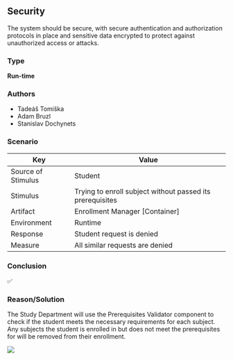## Security

The system should be secure, with secure authentication and authorization protocols in place and sensitive data encrypted to protect against unauthorized access or attacks.

### Type
**Run-time**

### Authors
- Tadeáš Tomiška
- Adam Bruzl
- Stanislav Dochynets

### Scenario

| Key                | Value                                                     |
|--------------------|-----------------------------------------------------------|
| Source of Stimulus | Student                                                   |
| Stimulus           | Trying to enroll subject without passed its prerequisites |
| Artifact           | Enrollment Manager [Container]                            |
| Environment        | Runtime                                                   |  
| Response           | Student request is denied                                 |
| Measure            | All similar requests are denied                           |

### Conclusion
✅

### Reason/Solution
The Study Department will use the Prerequisites Validator component to check if the student meets the
necessary requirements for each subject. Any subjects the student is enrolled in but does not meet the
prerequisites for will be removed from their enrollment.

![](embed:enrollmentManager_component_diagram)